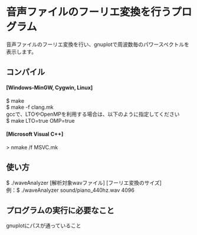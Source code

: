 ﻿音声ファイルのフーリエ変換を行うプログラム
=====

音声ファイルのフーリエ変換を行い、gnuplotで周波数毎のパワースペクトルを表示します。  
## コンパイル
#### [Windows-MinGW, Cygwin, Linux]
$ make  
$ make -f clang.mk  
gccで、LTOやOpenMPを利用する場合は、以下のように指定してください  
$ make LTO=true OMP=true  

#### [Microsoft Visual C++]
\> nmake /f MSVC.mk  


## 使い方
$ ./waveAnalyzer [解析対象wavファイル] [フーリエ変換のサイズ]  
例：$ ./waveAnalyzer sound/piano_440hz.wav 4096


## プログラムの実行に必要なこと
gnuplotにパスが通っていること